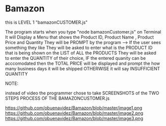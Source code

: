 # Bamazon

this is LEVEL 1 "bamazonCUSTOMER.js"

The program starts when you type "node bamazonCustomer.js" on Terminal
It will Display a Menu that shows the Product ID, Product Name , Product Price and Quantity
They will be PROMPT by the program --> If the user sees something they like
They will be asked to enter what is the PRODUCT ID that is being shown on the LIST of ALL the PRODUCTS
They will be asked to enter the QUANTITY of their choice, IF the entered quanity can be acccomodated then
the TOTAL PRICE will be displayed and prompt the how many business days it will be shipped
OTHERWISE it will say INSUFFICIENT QUANTITY



NOTE:

instead of video the programmer chose to take SCREENSHOTS of the TWO STEPS PROCESS OF THE BAMAZONCUSTOMER.js

https://github.com/obuenavidez/Bamazon/blob/master/image1.png
https://github.com/obuenavidez/Bamazon/blob/master/image2.png
https://github.com/obuenavidez/Bamazon/blob/master/image3.png
